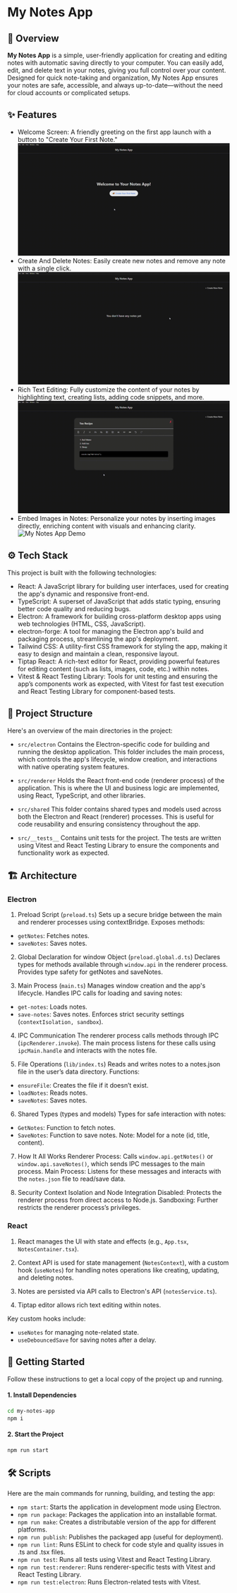 # My Notes App

## 📖 Overview
**My Notes App** is a simple, user-friendly application for creating and editing notes with automatic saving directly to your computer. You can easily add, edit, and delete text in your notes, giving you full control over your content. Designed for quick note-taking and organization, My Notes App ensures your notes are safe, accessible, and always up-to-date—without the need for cloud accounts or complicated setups.

## ✨ Features
- Welcome Screen: A friendly greeting on the first app launch with a button to "Create Your First Note."
![My Notes App Demo](https://github.com/andreykiva/my-notes-app/blob/main/src/renderer/assets/preview/create.gif)
- Create And Delete Notes: Easily create new notes and remove any note with a single click.
![My Notes App Demo](https://github.com/andreykiva/my-notes-app/blob/main/src/renderer/assets/preview/create_remove.gif)
- Rich Text Editing: Fully customize the content of your notes by highlighting text, creating lists, adding code snippets, and more.
![My Notes App Demo](https://github.com/andreykiva/my-notes-app/blob/main/src/renderer/assets/preview/edit.gif)
- Embed Images in Notes: Personalize your notes by inserting images directly, enriching content with visuals and enhancing clarity.
![My Notes App Demo](https://github.com/andreykiva/my-notes-app/blob/main/src/renderer/assets/preview/embed_images.gif)

## ⚙️ Tech Stack
This project is built with the following technologies:

- React: A JavaScript library for building user interfaces, used for creating the app's dynamic and responsive front-end.
- TypeScript: A superset of JavaScript that adds static typing, ensuring better code quality and reducing bugs.
- Electron: A framework for building cross-platform desktop apps using web technologies (HTML, CSS, JavaScript).
- electron-forge: A tool for managing the Electron app's build and packaging process, streamlining the app's deployment.
- Tailwind CSS: A utility-first CSS framework for styling the app, making it easy to design and maintain a clean, responsive layout.
- Tiptap React: A rich-text editor for React, providing powerful features for editing content (such as lists, images, code, etc.) within notes.
- Vitest & React Testing Library: Tools for unit testing and ensuring the app’s components work as expected, with Vitest for fast test execution and React Testing Library for component-based tests.

## 🧭 Project Structure
Here's an overview of the main directories in the project:

- `src/electron`
Contains the Electron-specific code for building and running the desktop application. This folder includes the main process, which controls the app's lifecycle, window creation, and interactions with native operating system features.

- `src/renderer`
Holds the React front-end code (renderer process) of the application. This is where the UI and business logic are implemented, using React, TypeScript, and other libraries.

- `src/shared`
This folder contains shared types and models used across both the Electron and React (renderer) processes. This is useful for code reusability and ensuring consistency throughout the app.

- `src/__tests__`
Contains unit tests for the project. The tests are written using Vitest and React Testing Library to ensure the components and functionality work as expected.

## 🏗️ Architecture

### Electron
1. Preload Script (`preload.ts`)
Sets up a secure bridge between the main and renderer processes using contextBridge.
Exposes methods:
- `getNotes`: Fetches notes.
- `saveNotes`: Saves notes.

2. Global Declaration for window Object (`preload.global.d.ts`)
Declares types for methods available through `window.api` in the renderer process.
Provides type safety for getNotes and saveNotes.

3. Main Process (`main.ts`)
Manages window creation and the app's lifecycle.
Handles IPC calls for loading and saving notes:
- `get-notes`: Loads notes.
- `save-notes`: Saves notes.
Enforces strict security settings (`contextIsolation, sandbox`).

4. IPC Communication
The renderer process calls methods through IPC (`ipcRenderer.invoke`).
The main process listens for these calls using `ipcMain.handle` and interacts with the notes file.

5. File Operations (`lib/index.ts`)
Reads and writes notes to a notes.json file in the user’s data directory.
Functions:
- `ensureFile`: Creates the file if it doesn’t exist.
- `loadNotes`: Reads notes.
- `saveNotes`: Saves notes.

6. Shared Types (types and models)
Types for safe interaction with notes:
- `GetNotes`: Function to fetch notes.
- `SaveNotes`: Function to save notes.
Note: Model for a note (id, title, content).

7. How It All Works
Renderer Process: Calls `window.api.getNotes()` or `window.api.saveNotes()`, which sends IPC messages to the main process.
Main Process: Listens for these messages and interacts with the `notes.json` file to read/save data.

8. Security
Context Isolation and Node Integration Disabled: Protects the renderer process from direct access to Node.js.
Sandboxing: Further restricts the renderer process’s privileges.

### React

1. React manages the UI with state and effects (e.g., `App.tsx`, `NotesContainer.tsx`).

2. Context API is used for state management (`NotesContext`), with a custom hook (`useNotes`) for handling notes operations like creating, updating, and deleting notes.

3. Notes are persisted via API calls to Electron's API (`notesService.ts`).

4. Tiptap editor allows rich text editing within notes.

Key custom hooks include:

- `useNotes` for managing note-related state.
- `useDebouncedSave` for saving notes after a delay.

## 🚀 Getting Started
Follow these instructions to get a local copy of the project up and running.

#### 1. Install Dependencies

```bash
cd my-notes-app
npm i
```

#### 2. Start the Project

```bash
npm run start
```

## 🛠️ Scripts
Here are the main commands for running, building, and testing the app:

- `npm start`: Starts the application in development mode using Electron.
- `npm run package`: Packages the application into an installable format.
- `npm run make`: Creates a distributable version of the app for different platforms.
- `npm run publish`: Publishes the packaged app (useful for deployment).
- `npm run lint`: Runs ESLint to check for code style and quality issues in .ts and .tsx files.
- `npm run test`: Runs all tests using Vitest and React Testing Library.
- `npm run test:renderer`: Runs renderer-specific tests with Vitest and React Testing Library.
- `npm run test:electron`: Runs Electron-related tests with Vitest.
